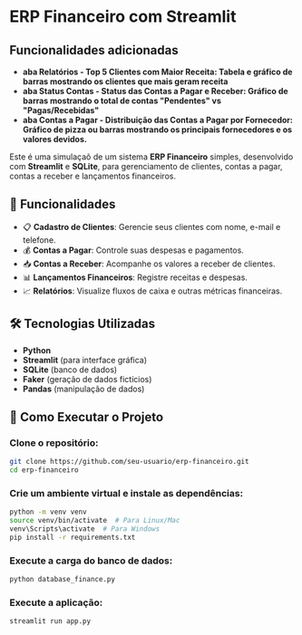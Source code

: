 # ERP Financeiro com Streamlit

## Funcionalidades adicionadas

- **aba Relatórios - Top 5 Clientes com Maior Receita: Tabela e gráfico de barras mostrando os clientes que mais geram receita** 
- **aba Status Contas - Status das Contas a Pagar e Receber: Gráfico de barras mostrando o total de contas "Pendentes" vs "Pagas/Recebidas"** 
- **aba Contas a Pagar - Distribuição das Contas a Pagar por Fornecedor: Gráfico de pizza ou barras mostrando os principais fornecedores e os valores devidos.**

Este é uma simulaçaõ de um sistema **ERP Financeiro** simples, desenvolvido com **Streamlit** e **SQLite**, para gerenciamento de clientes, contas a pagar, contas a receber e lançamentos financeiros.

## 📌 Funcionalidades
- 📋 **Cadastro de Clientes**: Gerencie seus clientes com nome, e-mail e telefone.
- 💰 **Contas a Pagar**: Controle suas despesas e pagamentos.
- 📥 **Contas a Receber**: Acompanhe os valores a receber de clientes.
- 📊 **Lançamentos Financeiros**: Registre receitas e despesas.
- 📈 **Relatórios**: Visualize fluxos de caixa e outras métricas financeiras.

## 🛠️ Tecnologias Utilizadas
- **Python**
- **Streamlit** (para interface gráfica)
- **SQLite** (banco de dados)
- **Faker** (geração de dados fictícios)
- **Pandas** (manipulação de dados)

## 🚀 Como Executar o Projeto

###  Clone o repositório:
```bash
git clone https://github.com/seu-usuario/erp-financeiro.git
cd erp-financeiro
```

###  Crie um ambiente virtual e instale as dependências:
```bash
python -m venv venv
source venv/bin/activate  # Para Linux/Mac
venv\Scripts\activate  # Para Windows
pip install -r requirements.txt
```

###  Execute a carga do banco de dados:
```bash
python database_finance.py
```


### Execute a aplicação:
```bash
streamlit run app.py
```
